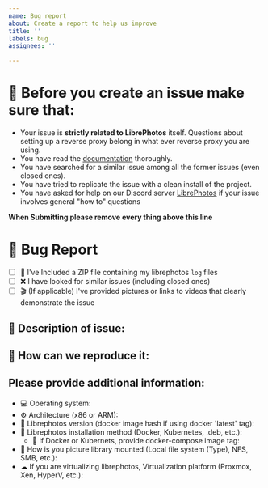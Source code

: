 ```yaml
---
name: Bug report
about: Create a report to help us improve
title: ''
labels: bug
assignees: ''

---
```


# 🛑 Before you create an issue make sure that:
- Your issue is **strictly related to LibrePhotos** itself. Questions about setting up a reverse proxy belong in what ever reverse proxy you are using. 
- You have read the [documentation](https://docs.librephotos.com) thoroughly.
- You have searched for a similar issue among all the former issues (even closed ones).
- You have tried to replicate the issue with a clean install of the project.
- You have asked for help on our Discord server [LibrePhotos](https://discord.gg/xwRvtSDGWb) if your issue involves general "how to" questions

**When Submitting please remove every thing above this line**


# 🐛 Bug Report

* [ ] 📁 I've Included a ZIP file containing my librephotos `log` files
* [ ] ❌ I have looked for similar issues (including closed ones)
* [ ] 🎬 (If applicable) I've provided pictures or links to videos that clearly demonstrate the issue 

## 📝 Description of issue:


## 🔁 How can we reproduce it:


## Please provide additional information:
- 💻 Operating system: 
- ⚙ Architecture (x86 or ARM): 
- 🔢 Librephotos version (docker image hash if using docker 'latest' tag): 
- 📸 Librephotos installation method (Docker, Kubernetes, .deb, etc.): 
    * 🐋 If Docker or Kubernets, provide docker-compose image tag:
- 📁 How is you picture library mounted (Local file system (Type), NFS, SMB, etc.): 
- ☁ If you are virtualizing librephotos, Virtualization platform (Proxmox, Xen, HyperV, etc.): 
